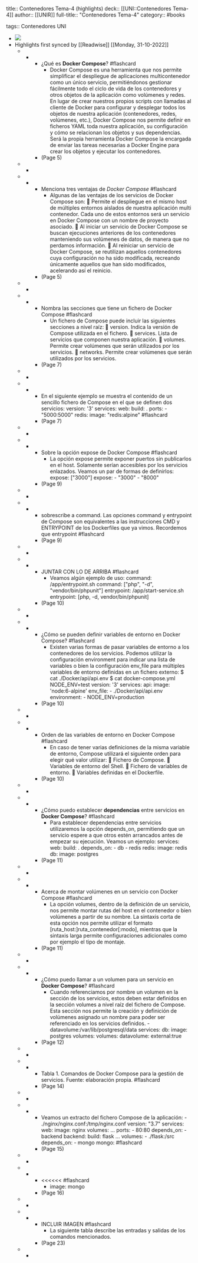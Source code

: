title:: Contenedores Tema-4 (highlights)
deck:: [[UNI::Contenedores Tema-4]]
author:: [[UNIR]]
full-title:: "Contenedores Tema-4"
category:: #books

tags:: Contenedores UNI

- ![](https://readwise-assets.s3.amazonaws.com/media/uploaded_book_covers/profile_22942/b65ef07b-020f-4fec-8edf-b02e6b2c6ae7.jpg)
- Highlights first synced by [[Readwise]] [[Monday, 31-10-2022]]
	- -
		- ¿Qué es **Docker Compose**? #flashcard
			- Docker Compose es una herramienta que nos permite simplificar el despliegue de aplicaciones  multicontenedor  como  un  único  servicio,  permitiéndonos  gestionar fácilmente todo el ciclo de vida de los contenedores y otros objetos de la aplicación como volúmenes y redes. En  lugar  de  crear  nuestros  propios  scripts  con  llamadas  al  cliente  de  Docker  para configurar y desplegar todos los objetos de nuestra aplicación (contenedores, redes, volúmenes,  etc.),  Docker  Compose  nos  permite  definir  en  ficheros  YAML  toda nuestra  aplicación,  su  configuración  y  cómo  se  relacionan  los  objetos  y  sus dependencias. Será la propia herramienta Docker Compose la encargada de enviar las  tareas  necesarias  a  Docker  Engine  para  crear  los  objetos  y  ejecutar  los contenedores.
		- (Page 5)
	- -
	- -
		- Menciona tres ventajas de *Docker Compose* #flashcard
			- Algunas de las ventajas de los servicios de Docker Compose son:   Permite el despliegue en el mismo host de múltiples entornos aislados de nuestra aplicación  multi  contenedor.  Cada  uno  de  estos  entornos  será  un  servicio  en Docker Compose con un nombre de proyecto asociado.   Al iniciar un servicio de Docker Compose se buscan ejecuciones anteriores de los contenedores manteniendo sus volúmenes de datos, de manera que no perdamos información.   Al reiniciar un servicio de Docker Compose, se reutilizan aquellos contenedores cuya  configuración  no  ha  sido  modificada,  recreando  únicamente  aquellos  que han sido modificados, acelerando así el reinicio.
		- (Page 5)
	- -
	- -
		- Nombra las secciones que tiene un fichero de Docker Compose #flashcard
			- Un fichero de Compose puede incluir las siguientes secciones a nivel raíz:   version. Indica la versión de Compose utilizada en el fichero.   services. Lista de servicios que componen nuestra aplicación.   volumes. Permite crear volúmenes que serán utilizados por los servicios.   networks. Permite crear volúmenes que serán utilizados por los servicios.
		- (Page 7)
	- -
	- -
		- En el siguiente ejemplo se muestra el contenido de un sencillo fichero de Compose en el que se definen dos servicios: version: '3' services: web: build: . ports: - "5000:5000" redis: image: "redis:alpine" #flashcard
		- (Page 7)
	- -
	- -
		- Sobre la opción expose de Docker Compose #flashcard
			- La  opción  expose  permite  exponer  puertos  sin  publicarlos  en  el  host.  Solamente serían accesibles por los servicios enlazados. Veamos un par de formas de definirlos: expose: ["3000"] expose: - "3000" - "8000"
		- (Page 9)
	- -
	- -
		- sobrescribe a command. Las opciones command y entrypoint de Compose son equivalentes a las instrucciones CMD  y  ENTRYPOINT  de  los  Dockerfiles  que  ya  vimos.  Recordemos  que  entrypoint #flashcard
		- (Page 9)
	- -
	- -
		- JUNTAR CON LO DE ARRIBA #flashcard
			- Veamos algún ejemplo de uso: command: /app/entrypoint.sh command: ["php", "-d", "vendor/bin/phpunit"] entrypoint: /app/start-service.sh entrypoint: [php, -d, vendor/bin/phpunit]
		- (Page 10)
	- -
	- -
		- ¿Cómo se pueden definir variables de entorno en Docker Compose? #flashcard
			- Existen  varias  formas  de  pasar  variables  de  entorno  a  los  contenedores  de  los servicios.  Podemos  utilizar  la  configuración  environment  para  indicar  una  lista  de variables  o  bien  la  configuración  env_file  para  múltiples  variables  de  entorno definidas en un fichero externo: $ cat ./Docker/api/api.env $ cat docker-compose.yml NODE_ENV=test version: '3' services: api: image: 'node:6-alpine' env_file: - ./Docker/api/api.env environment: - NODE_ENV=production
		- (Page 10)
	- -
	- -
		- Orden de las variables de entorno en Docker Compose #flashcard
			- En  caso  de  tener  varias  definiciones  de  la  misma  variable  de  entorno,  Compose utilizará el siguiente orden para elegir qué valor utilizar:   Fichero de Compose.   Variables de entorno del Shell.   Fichero de variables de entorno.   Variables definidas en el Dockerfile.
		- (Page 10)
	- -
	- -
		- ¿Cómo puedo establecer **dependencias** entre servicios en **Docker Compose**? #flashcard
			- Para  establecer  dependencias  entre  servicios  utilizaremos  la  opción  depends_on, permitiendo que un servicio espere a que otros estén arrancados antes de empezar su ejecución. Veamos un ejemplo: services: web: build: . depends_on: - db - redis redis: image: redis db: image: postgres
		- (Page 11)
	- -
	- -
		- Acerca de montar volúmenes en un servicio con Docker Compose #flashcard
			- La opción volumes, dentro de la definición de un servicio, nos permite montar rutas del host en el contenedor o bien volúmenes a partir de su nombre. La sintaxis corta de esta opción nos permite utilizar el formato [ruta_host:]ruta_contenedor[:modo], mientras que la sintaxis larga permite configuraciones adicionales como por ejemplo el tipo de montaje.
		- (Page 11)
	- -
	- -
		- ¿Cómo puedo llamar a un volumen para un servicio en **Docker Compose**? #flashcard
			- Cuando referenciamos por nombre un volumen en la sección de los servicios, estos deben estar definidos en la sección volumes a nivel raíz del fichero de Compose. Esta sección nos permite la creación y definición de volúmenes asignado un nombre para poder ser referenciado en los servicios definidos. - datavolume:/var/lib/postgresql/data services: db: image: postgres volumes: volumes: datavolume: external:true
		- (Page 12)
	- -
	- -
		- Tabla 1. Comandos de Docker Compose para la gestión de servicios. Fuente: elaboración propia. #flashcard
		- (Page 14)
	- -
	- -
		- Veamos un extracto del fichero Compose de la aplicación: - ./nginx/nginx.conf:/tmp/nginx.conf version: "3.7" services: web: image: nginx volumes: ... ports: - 80:80 depends_on: - backend backend: build: flask ... volumes: - ./flask:/src depends_on: -  mongo mongo: #flashcard
		- (Page 15)
	- -
	- -
		- <<<<<< #flashcard
			- image: mongo
		- (Page 16)
	- -
	- -
		- INCLUIR IMAGEN #flashcard
			- La siguiente tabla describe las entradas y salidas de los comandos mencionados.
		- (Page 23)
	- -